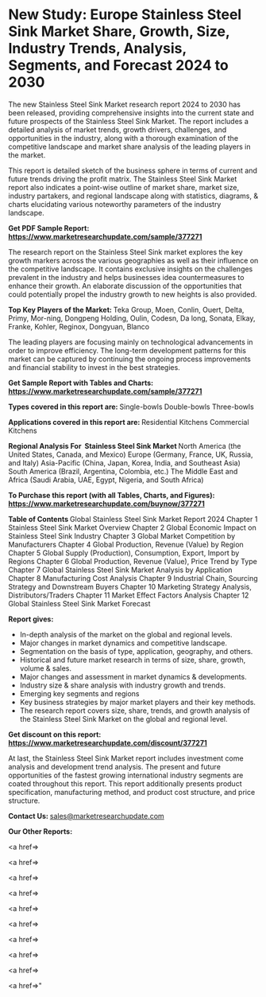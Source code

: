 # New Study: Europe Stainless Steel Sink Market Share, Growth, Size, Industry Trends, Analysis, Segments, and Forecast 2024 to 2030

The new Stainless Steel Sink Market research report 2024 to 2030 has been released, providing comprehensive insights into the current state and future prospects of the Stainless Steel Sink Market. The report includes a detailed analysis of market trends, growth drivers, challenges, and opportunities in the industry, along with a thorough examination of the competitive landscape and market share analysis of the leading players in the market.

This report is detailed sketch of the business sphere in terms of current and future trends driving the profit matrix. The Stainless Steel Sink Market report also indicates a point-wise outline of market share, market size, industry partakers, and regional landscape along with statistics, diagrams, &amp; charts elucidating various noteworthy parameters of the industry landscape.

<strong><b>Get PDF Sample Report: <a href=https://www.marketresearchupdate.com/sample/377271>https://www.marketresearchupdate.com/sample/377271</a></b></strong>

The research report on the Stainless Steel Sink market explores the key growth markers across the various geographies as well as their influence on the competitive landscape. It contains exclusive insights on the challenges prevalent in the industry and helps businesses idea countermeasures to enhance their growth. An elaborate discussion of the opportunities that could potentially propel the industry growth to new heights is also provided.

<strong><b>Top Key Players of the Market:
</b></strong>Teka Group, Moen, Conlin, Ouert, Delta, Primy, Mor-ning, Dongpeng Holding, Oulin, Codesn, Da long, Sonata, Elkay, Franke, Kohler, Reginox, Dongyuan, Blanco<strong><b>
</b></strong>

The leading players are focusing mainly on technological advancements in order to improve efficiency. The long-term development patterns for this market can be captured by continuing the ongoing process improvements and financial stability to invest in the best strategies.

<strong><b>Get Sample Report with Tables and Charts: <a href=https://www.marketresearchupdate.com/sample/377271>https://www.marketresearchupdate.com/sample/377271</a></b></strong>

<strong><b>Types covered in this report are:
</b></strong>Single-bowls
Double-bowls
Three-bowls<strong><b>
</b></strong>

<strong><b>Applications covered in this report are:
</b></strong>Residential Kitchens
Commercial Kitchens<strong><b>
</b></strong>

<strong><b>Regional Analysis For  Stainless Steel Sink Market</b></strong><strong><b>
</b></strong>North America (the United States, Canada, and Mexico)
Europe (Germany, France, UK, Russia, and Italy)
Asia-Pacific (China, Japan, Korea, India, and Southeast Asia)
South America (Brazil, Argentina, Colombia, etc.)
The Middle East and Africa (Saudi Arabia, UAE, Egypt, Nigeria, and South Africa)

<strong><b>To Purchase this report (with all Tables, Charts, and Figures): <a href=https://www.marketresearchupdate.com/buynow/377271>https://www.marketresearchupdate.com/buynow/377271</a></b></strong>

<strong><b>Table of Contents</b></strong><strong><b>
</b></strong>Global Stainless Steel Sink Market Report 2024
Chapter 1 Stainless Steel Sink Market Overview
Chapter 2 Global Economic Impact on Stainless Steel Sink Industry
Chapter 3 Global Market Competition by Manufacturers
Chapter 4 Global Production, Revenue (Value) by Region
Chapter 5 Global Supply (Production), Consumption, Export, Import by Regions
Chapter 6 Global Production, Revenue (Value), Price Trend by Type
Chapter 7 Global Stainless Steel Sink Market Analysis by Application
Chapter 8 Manufacturing Cost Analysis
Chapter 9 Industrial Chain, Sourcing Strategy and Downstream Buyers
Chapter 10 Marketing Strategy Analysis, Distributors/Traders
Chapter 11 Market Effect Factors Analysis
Chapter 12 Global Stainless Steel Sink Market Forecast

<strong><b>Report gives:</b></strong>

- In-depth analysis of the market on the global and regional levels.
- Major changes in market dynamics and competitive landscape.
- Segmentation on the basis of type, application, geography, and others.
- Historical and future market research in terms of size, share, growth, volume &amp; sales.
- Major changes and assessment in market dynamics &amp; developments.
- Industry size &amp; share analysis with industry growth and trends.
- Emerging key segments and regions
- Key business strategies by major market players and their key methods.
- The research report covers size, share, trends, and growth analysis of the Stainless Steel Sink Market on the global and regional level.

<strong><b>Get discount on this report: <a href=https://www.marketresearchupdate.com/discount/377271>https://www.marketresearchupdate.com/discount/377271</a></b></strong>

At last, the Stainless Steel Sink Market report includes investment come analysis and development trend analysis. The present and future opportunities of the fastest growing international industry segments are coated throughout this report. This report additionally presents product specification, manufacturing method, and product cost structure, and price structure.

<strong><b>Contact Us:
</b></strong>sales@marketresearchupdate.com

<strong>Our Other Reports:</strong>

<a href=></a>

<a href=></a>

<a href=></a>

<a href=></a>

<a href=></a>

<a href=></a>

<a href=></a>

<a href=></a>

<a href=></a>

<a href=></a>"
